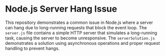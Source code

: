 # Node.js Server Hang Issue

This repository demonstrates a common issue in Node.js where a server can hang due to long-running requests that block the event loop.  The `server.js` file contains a simple HTTP server that simulates a long-running task, causing the server to become unresponsive. The `serverSolution.js` demonstrates a solution using asynchronous operations and proper request handling to prevent hangs.